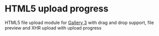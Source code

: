 HTML5 upload progress
=====================

HTML5 file upload module for [Gallery 3](http://galleryproject.org) with drag and drop support, file preview and XHR upload with upload progress
